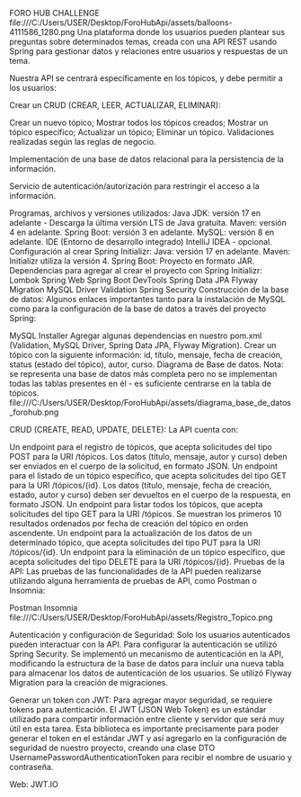 FORO HUB CHALLENGE
file:///C:/Users/USER/Desktop/ForoHubApi/assets/balloons-4111586_1280.png
Una plataforma donde los usuarios pueden plantear sus preguntas sobre determinados temas, creada con una API REST usando Spring para gestionar datos y relaciones entre usuarios y respuestas de un tema.

Nuestra API se centrará específicamente en los tópicos, y debe permitir a los usuarios:

Crear un CRUD (CREAR, LEER, ACTUALIZAR, ELIMINAR):

Crear un nuevo tópico;
Mostrar todos los tópicos creados;
Mostrar un tópico específico;
Actualizar un tópico;
Eliminar un tópico.
Validaciones realizadas según las reglas de negocio.

Implementación de una base de datos relacional para la persistencia de la información.

Servicio de autenticación/autorización para restringir el acceso a la información.

Programas, archivos y versiones utilizados:
Java JDK: versión 17 en adelante - Descarga la última versión LTS de Java gratuita.
Maven: versión 4 en adelante.
Spring Boot: versión 3 en adelante.
MySQL: versión 8 en adelante.
IDE (Entorno de desarrollo integrado) IntelliJ IDEA - opcional.
Configuración al crear Spring Initializr:
Java: versión 17 en adelante.
Maven: Initializr utiliza la versión 4.
Spring Boot: Proyecto en formato JAR.
Dependencias para agregar al crear el proyecto con Spring Initializr:
Lombok
Spring Web
Spring Boot DevTools
Spring Data JPA
Flyway Migration
MySQL Driver
Validation
Spring Security
Construcción de la base de datos:
Algunos enlaces importantes tanto para la instalación de MySQL como para la configuración de la base de datos a través del proyecto Spring:

MySQL Installer
Agregar algunas dependencias en nuestro pom.xml (Validation, MySQL Driver, Spring Data JPA, Flyway Migration).
Crear un tópico con la siguiente información: id, título, mensaje, fecha de creación, status (estado del tópico), autor, curso.
Diagrama de Base de datos. Nota: se representa una base de datos más completa pero no se implementan todas las tablas presentes en él - es suficiente centrarse en la tabla de tópicos.
file:///C:/Users/USER/Desktop/ForoHubApi/assets/diagrama_base_de_datos_forohub.png

CRUD (CREATE, READ, UPDATE, DELETE):
La API cuenta con:

Un endpoint para el registro de tópicos, que acepta solicitudes del tipo POST para la URI /tópicos. Los datos (título, mensaje, autor y curso) deben ser enviados en el cuerpo de la solicitud, en formato JSON.
Un endpoint para el listado de un tópico específico, que acepta solicitudes del tipo GET para la URI /tópicos/{id}. Los datos (título, mensaje, fecha de creación, estado, autor y curso) deben ser devueltos en el cuerpo de la respuesta, en formato JSON.
Un endpoint para listar todos los tópicos, que acepta solicitudes del tipo GET para la URI /tópicos. Se muestran los primeros 10 resultados ordenados por fecha de creación del tópico en orden ascendente.
Un endpoint para la actualización de los datos de un determinado tópico, que acepta solicitudes del tipo PUT para la URI /tópicos/{id}.
Un endpoint para la eliminación de un tópico específico, que acepta solicitudes del tipo DELETE para la URI /tópicos/{id}.
Pruebas de la API:
Las pruebas de las funcionalidades de la API pueden realizarse utilizando alguna herramienta de pruebas de API, como Postman o Insomnia:

Postman
Insomnia
file:///C:/Users/USER/Desktop/ForoHubApi/assets/Registro_Topico.png

Autenticación y configuración de Seguridad:
Solo los usuarios autenticados pueden interactuar con la API. Para configurar la autenticación se utilizó Spring Security. Se implementó un mecanismo de autenticación en la API, modificando la estructura de la base de datos para incluir una nueva tabla para almacenar los datos de autenticación de los usuarios. Se utilizó Flyway Migration para la creación de migraciones.

Generar un token con JWT:
Para agregar mayor seguridad, se requiere tokens para autenticación. El JWT (JSON Web Token) es un estándar utilizado para compartir información entre cliente y servidor que será muy útil en esta tarea. Esta biblioteca es importante precisamente para poder generar el token en el estándar JWT y así agregarlo en la configuración de seguridad de nuestro proyecto, creando una clase DTO UsernamePasswordAuthenticationToken para recibir el nombre de usuario y contraseña.

Web: JWT.IO
